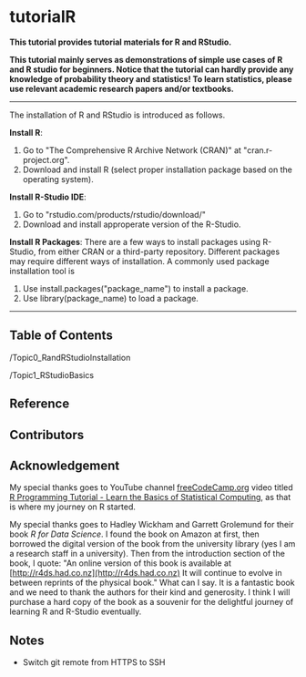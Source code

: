 # tutorialR

__This tutorial provides tutorial materials for R and RStudio.__

__This tutorial mainly serves as demonstrations of simple use cases of R and R studio for beginners. Notice that the tutorial can hardly provide any knowledge of probability theory and statistics! To learn statistics, please use relevant academic research papers and/or textbooks.__

---

The installation of R and RStudio is introduced as follows.

__Install R__:
1. Go to "The Comprehensive R Archive Network (CRAN)" at "cran.r-project.org".
2. Download and install R (select proper installation package based on the operating system).

__Install R-Studio IDE__:
1. Go to "rstudio.com/products/rstudio/download/"
2. Download and install approperate version of the R-Studio.

__Install R Packages__:
There are a few ways to install packages using R-Studio, from either CRAN or a third-party repository. Different packages may require different ways of installation. A commonly used package installation tool is
1. Use install.packages("package_name") to install a package.
2. Use library(package_name) to load a package.

---

## Table of Contents

/Topic0_RandRStudioInstallation

/Topic1_RStudioBasics


## Reference


## Contributors


## Acknowledgement

My special thanks goes to YouTube channel [freeCodeCamp.org](https://www.youtube.com/channel/UC8butISFwT-Wl7EV0hUK0BQ) video titled [R Programming Tutorial - Learn the Basics of Statistical Computing](https://youtu.be/_V8eKsto3Ug), as that is where my journey on R started.

My special thanks goes to Hadley Wickham and Garrett Grolemund for their book _R for Data Science_. I found the book on Amazon at first, then borrowed the digital version of the book from the university library (yes I am a research staff in a university). Then from the introduction section of the book, I quote:
"An online version of this book is available at [http://r4ds.had.co.nz](http://r4ds.had.co.nz) It will continue to evolve in between reprints of the physical book." What can I say. It is a fantastic book and we need to thank the authors for their kind and generosity. I think I will purchase a hard copy of the book as a souvenir for the delightful journey of learning R and R-Studio eventually.

## Notes

* Switch git remote from HTTPS to SSH
